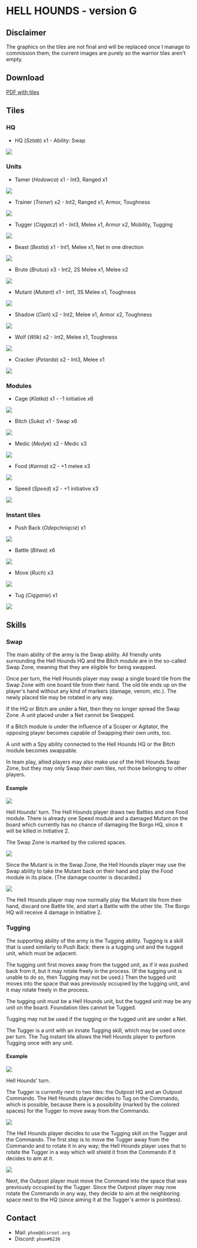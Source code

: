 # HELL HOUNDS - version G

## Disclaimer

The graphics on the tiles are not final and will be replaced once I manage to commission them; the current images are purely so the warrior tiles aren't empty.

## Download

[PDF with tiles](tiles.pdf)

## Tiles

### HQ
* HQ (*Sztab*) x1 - Ability: Swap

![](tiles/hq.png)

### Units
* Tamer (*Hodowca*) x1 - Int3, Ranged x1

![](tiles/tamer.png)

* Trainer (*Trener*) x2 - Int2, Ranged x1, Armor, Toughness

![](tiles/trainer.png)

* Tugger (*Ciągacz*) x1 - Int3, Melee x1, Armor x2, Mobility, Tugging

![](tiles/tugger.png)

* Beast (*Bestia*) x1 - Int1, Melee x1, Net in one direction

![](tiles/beast.png)

* Brute (*Brutus*) x3 - Int2, 2S Melee x1, Melee x2

![](tiles/brute.png)

* Mutant (*Mutant*) x1 - Int1, 3S Melee x1, Toughness

![](tiles/mutant.png)

* Shadow (*Cień*) x2 - Int2, Melee x1, Armor x2, Toughness

![](tiles/shadow.png)

* Wolf (*Wilk*) x2 - Int2, Melee x1, Toughness

![](tiles/wolf.png)

* Cracker (*Petarda*) x2 - Int3, Melee x1

![](tiles/cracker.png)


### Modules
* Cage (*Klatka*) x1 - -1 initiative x6

![](tiles/cage.png)

* Bitch (*Suka*) x1 - Swap x6

![](tiles/bitch.png)

* Medic (*Medyk*) x2 - Medic x3

![](tiles/medic.png)

* Food (*Karma*) x2 - +1 melee x3

![](tiles/food.png)

* Speed (*Speed*) x2 - +1 initiative x3

![](tiles/speed.png)

### Instant tiles
* Push Back (*Odepchnięcie*) x1

![](tiles/push-back.png)

* Battle (*Bitwa*) x6

![](tiles/battle.png)

* Move (*Ruch*) x3

![](tiles/move.png)

* Tug (*Ciąganie*) x1

![](tiles/tug.png)

## Skills

### Swap
The main ability of the army is the Swap ability. All friendly units surrounding the Hell Hounds HQ and the Bitch module are in the so-called Swap Zone, meaning that they are eligible for being swapped.

Once per turn, the Hell Hounds player may swap a single board tile from the Swap Zone with one board tile from their hand. The old tile ends up on the player's hand without any kind of markers (damage, venom, etc.). The newly placed tile may be rotated in any way.

If the HQ or Bitch are under a Net, then they no longer spread the Swap Zone. A unit placed under a Net cannot be Swapped.

If a Bitch module is under the influence of a Scoper or Agitator, the opposing player becomes capable of Swapping their own units, too.

A unit with a Spy ability connected to the Hell Hounds HQ or the Bitch module becomes swappable.

In team play, allied players may also make use of the Hell Hounds Swap Zone, but they may only Swap their own tiles, not those belonging to other players.

#### Example

![](manual/swap-1.png)

Hell Hounds' turn. The Hell Hounds player draws two Battles and one Food module. There is already one Speed module and a damaged Mutant on the board which currently has no chance of damaging the Borgo HQ, since it will be killed in Initiative 2.

The Swap Zone is marked by the colored spaces.

![](manual/swap-2.png)

Since the Mutant is in the Swap Zone, the Hell Hounds player may use the Swap ability to take the Mutant back on their hand and play the Food module in its place. (The damage counter is discarded.)

![](manual/swap-3.png)

The Hell Hounds player may now normally play the Mutant tile from their hand, discard one Battle tile, and start a Battle with the other tile. The Borgo HQ will receive 4 damage in Initiative 2.

### Tugging
The supporting ability of the army is the Tugging ability. Tugging is a skill that is used similarly to Push Back: there is a tugging unit and the tugged unit, which must be adjacent.

The tugging unit first moves away from the tugged unit, as if it was pushed back from it, but it may rotate freely in the process. (If the tugging unit is unable to do so, then Tugging may not be used.) Then the tugged unit moves into the space that was previously occupied by the tugging unit, and it may rotate freely in the process.

The tugging unit must be a Hell Hounds unit, but the tugged unit may be any unit on the board. Foundation tiles cannot be Tugged.

Tugging may not be used if the tugging or the tugged unit are under a Net.

The Tugger is a unit with an innate Tugging skill, which may be used once per turn. The Tug instant tile allows the Hell Hounds player to perform Tugging once with any unit.

#### Example

![](manual/tug-1.png)

Hell Hounds' turn.

The Tugger is currently next to two tiles: the Outpost HQ and an Outpost Commando. The Hell Hounds player decides to Tug on the Commando, which is possible, because there is a possibility (marked by the colored spaces) for the Tugger to move away from the Commando.

![](manual/tug-2.png)

The Hell Hounds player decides to use the Tugging skill on the Tugger and the Commando. The first step is to move the Tugger away from the Commando and to rotate it in any way; the Hell Hounds player uses that to rotate the Tugger in a way which will shield it from the Commando if it decides to aim at it.

![](manual/tug-3.png)

Next, the Outpost player must move the Command into the space that was previously occupied by the Tugger. Since the Outpost player may now rotate the Commando in any way, they decide to aim at the neighboring space next to the HQ (since aiming it at the Tugger's armor is pointless).

## Contact
* Mail: `phoe@disroot.org`
* Discord: `phoe#6236`
